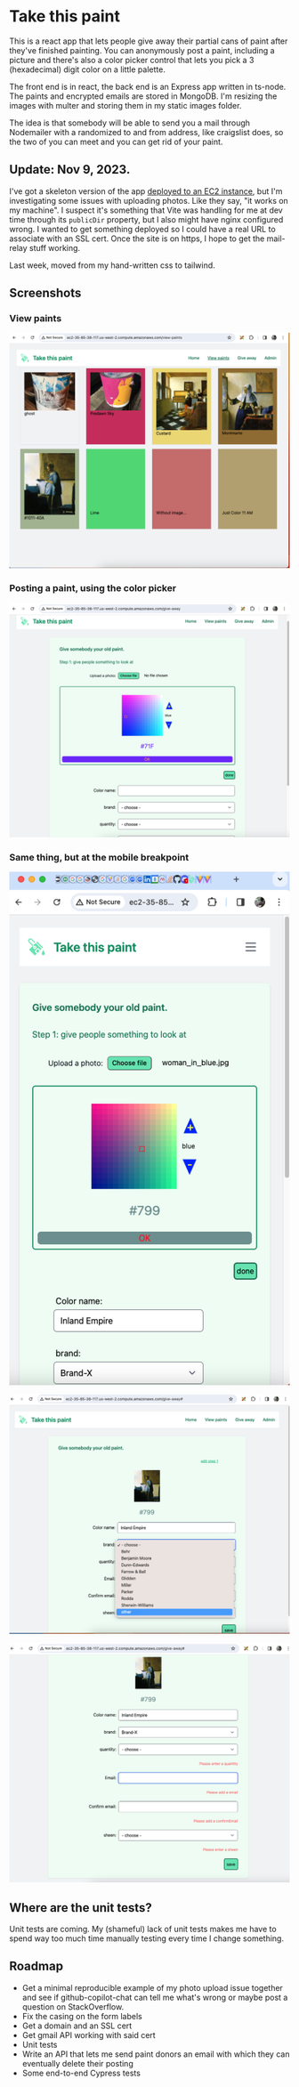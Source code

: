 # Take this paint

This is a react app that lets people give away their partial cans of paint after they've finished painting. You can anonymously post a paint, including a picture and there's also a color picker control that lets you pick a 3 (hexadecimal) digit color on a little palette.

The front end is in react, the back end is an Express app written in ts-node. The paints and encrypted emails are stored in MongoDB. I'm resizing the images with multer and storing them in my static images folder.

The idea is that somebody will be able to send you a mail through Nodemailer with a randomized to and from address, like craigslist does, so the two of you can meet and you can get rid of your paint.

## Update: Nov 9, 2023.

I've got a skeleton version of the app [deployed to an EC2 instance](http://ec2-35-85-38-117.us-west-2.compute.amazonaws.com), but I'm investigating some issues with uploading photos. Like they say, "it works on my machine". I suspect it's something that Vite was handling for me at dev time through its `publicDir` property, but I also might have nginx configured wrong. I wanted to get something deployed so I could have a real URL to associate with an SSL cert. Once the site is on https, I hope to get the mail-relay stuff working.

Last week, moved from my hand-written css to tailwind.

## Screenshots

### View paints

![View paints](https://raw.githubusercontent.com/sofacles/take-this-paint/main/server/md_images/ViewPaints.png)

### Posting a paint, using the color picker

![Using the color picker while POSTing a paint](https://raw.githubusercontent.com/sofacles/take-this-paint/main/server/md_images/ColorPicker.png)

### Same thing, but at the mobile breakpoint

![Using the color picker while POSTing a paint on a mobile device](https://raw.githubusercontent.com/sofacles/take-this-paint/main/server/md_images/ColorPickerMobile.png)

![A custom combobox](https://raw.githubusercontent.com/sofacles/take-this-paint/main/server/md_images/CustomValue.png)

![error handling on the client with react-hook-form](https://raw.githubusercontent.com/sofacles/take-this-paint/main/server/md_images/usingUseForm.png)

## Where are the unit tests?

Unit tests are coming. My (shameful) lack of unit tests makes me have to spend way too much time manually testing every time I change something.

## Roadmap

- Get a minimal reproducible example of my photo upload issue together and see if github-copilot-chat can tell me what's wrong or maybe post a question on StackOverflow.
- Fix the casing on the form labels
- Get a domain and an SSL cert
- Get gmail API working with said cert
- Unit tests
- Write an API that lets me send paint donors an email with which they can eventually delete their posting
- Some end-to-end Cypress tests
